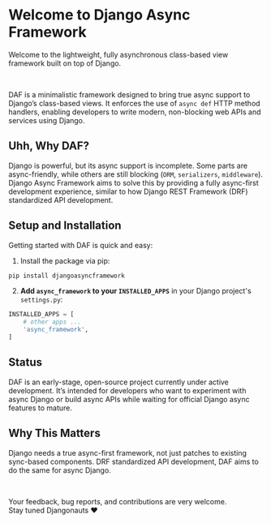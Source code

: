 # Welcome to Django Async Framework

Welcome to the lightweight, fully asynchronous class-based view framework built on top of Django.

<br>

DAF is a minimalistic framework designed to bring true async support to Django’s class-based views. It enforces the use of `async def` HTTP method handlers, enabling developers to write modern, non-blocking web APIs and services using Django.

## Uhh, Why DAF?

Django is powerful, but its async support is incomplete. Some parts are async-friendly, while others are still blocking (`ORM`, `serializers`, `middleware`). Django Async Framework aims to solve this by providing a fully async-first development experience, similar to how Django REST Framework (DRF) standardized API development.

## Setup and Installation

Getting started with DAF is quick and easy:

1. Install the package via pip:

```bash
pip install djangoasyncframework
```

2. **Add `async_framework` to your `INSTALLED_APPS`** in your Django project's `settings.py`:

```python
INSTALLED_APPS = [
    # other apps ...
    'async_framework',
]
```

## Status

DAF is an early-stage, open-source project currently under active development. It’s intended for developers who want to experiment with async Django or build async APIs while waiting for official Django async features to mature.

## Why This Matters
Django needs a true async-first framework, not just patches to existing sync-based components. DRF standardized API development, DAF aims to do the same for async Django.

<br>

Your feedback, bug reports, and contributions are very welcome.
<br>
Stay tuned Djangonauts ❤️
